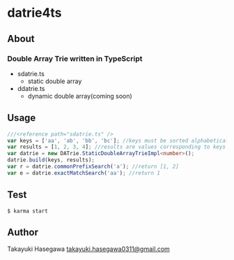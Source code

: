 datrie4ts
=========

## About
### Double Array Trie written in TypeScript

- sdatrie.ts
    - static double array
- ddatrie.ts
    - dynamic double array(coming soon)


## Usage

```typescript
///<reference path="sdatrie.ts" />
var keys = ['aa', 'ab', 'bb', 'bc']; //keys must be sorted alphabetically
var results = [1, 2, 3, 4]; //results are values corresponding to keys
var datrie = new DATrie.StaticDoubleArrayTrieImpl<number>();
datrie.build(keys, results);
var r = datrie.commonPrefixSearch('a'); //return [1, 2]
var e = datrie.exactMatchSearch('aa'); //return 1
```

## Test

```
$ karma start
```

## Author
Takayuki Hasegawa <takayuki.hasegawa0311@gmail.com>


